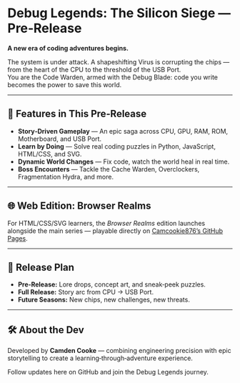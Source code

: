 # Debug Legends: The Silicon Siege — Pre‑Release

**A new era of coding adventures begins.**

The system is under attack. A shapeshifting Virus is corrupting the chips — from the heart of the CPU to the threshold of the USB Port.  
You are the Code Warden, armed with the Debug Blade: code you write becomes the power to save this world.

---

## 🚀 Features in This Pre‑Release
- **Story‑Driven Gameplay** — An epic saga across CPU, GPU, RAM, ROM, Motherboard, and USB Port.
- **Learn by Doing** — Solve real coding puzzles in Python, JavaScript, HTML/CSS, and SVG.
- **Dynamic World Changes** — Fix code, watch the world heal in real time.
- **Boss Encounters** — Tackle the Cache Warden, Overclockers, Fragmentation Hydra, and more.

---

## 🌐 Web Edition: Browser Realms
For HTML/CSS/SVG learners, the *Browser Realms* edition launches alongside the main series — playable directly on [Camcookie876’s GitHub Pages](https://camcookie876.github.io/DEDBUG-LEDGENDS).

---

## 📅 Release Plan
- **Pre‑Release:** Lore drops, concept art, and sneak‑peek puzzles.
- **Full Release:** Story arc from CPU → USB Port.
- **Future Seasons:** New chips, new challenges, new threats.

---

## 🛠 About the Dev
Developed by **Camden Cooke** — combining engineering precision with epic storytelling to create a learning‑through‑adventure experience.

Follow updates here on GitHub and join the Debug Legends journey.
